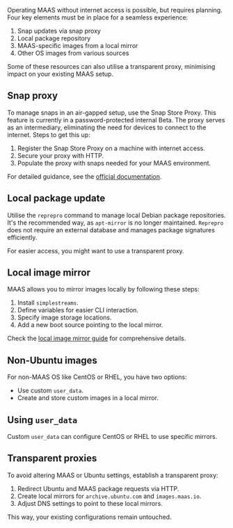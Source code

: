Operating MAAS without internet access is possible, but requires planning. Four key elements must be in place for a seamless experience:

1. Snap updates via snap proxy
2. Local package repository
3. MAAS-specific images from a local mirror
4. Other OS images from various sources

Some of these resources can also utilise a transparent proxy, minimising impact on your existing MAAS setup.

## Snap proxy

To manage snaps in an air-gapped setup, use the Snap Store Proxy. This feature is currently in a password-protected internal Beta. The proxy serves as an intermediary, eliminating the need for devices to connect to the internet. Steps to get this up:

1. Register the Snap Store Proxy on a machine with internet access.
2. Secure your proxy with HTTP.
3. Populate the proxy with snaps needed for your MAAS environment.

For detailed guidance, see the [official documentation](https://docs.ubuntu.com/snap-store-proxy/en/airgap).

## Local package update

Utilise the `reprepro` command to manage local Debian package repositories. It's the recommended way, as `apt-mirror` is no longer maintained. `Reprepro` does not require an external database and manages package signatures efficiently.

For easier access, you might want to use a transparent proxy.

## Local image mirror

MAAS allows you to mirror images locally by following these steps:

1. Install `simplestreams`.
2. Define variables for easier CLI interaction.
3. Specify image storage locations.
4. Add a new boot source pointing to the local mirror.

Check the [local image mirror guide](https://maas.io/docs/how-to-manage-images#p-9030-use-a-local-mirror) for comprehensive details.

## Non-Ubuntu images

For non-MAAS OS like CentOS or RHEL, you have two options:

- Use custom `user_data`.
- Create and store custom images in a local mirror.

## Using `user_data`

Custom `user_data` can configure CentOS or RHEL to use specific mirrors. 

## Transparent proxies

To avoid altering MAAS or Ubuntu settings, establish a transparent proxy:
 
1. Redirect Ubuntu and MAAS package requests via HTTP.
2. Create local mirrors for `archive.ubuntu.com` and `images.maas.io`.
3. Adjust DNS settings to point to these local mirrors.

This way, your existing configurations remain untouched.

